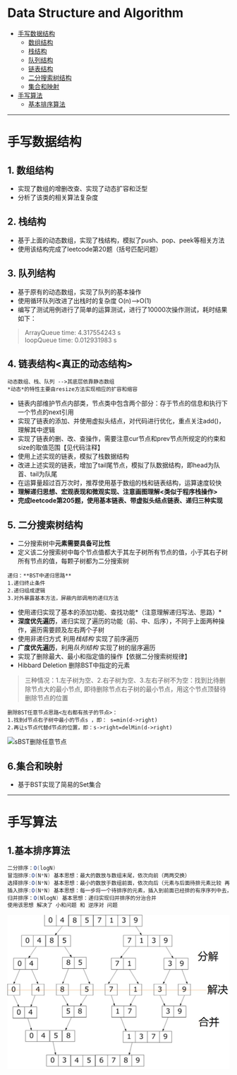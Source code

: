# Data Structure and Algorithm

+ [手写数据结构](#1)
	+ [数组结构](#1.1)
	+ [栈结构](#1.2)
	+ [队列结构](#1.3)
	+ [链表结构](#1.4)
	+ [二分搜索树结构](#1.5)
	+ [集合和映射](#1.6)
+ [手写算法](#2)
	+ [基本排序算法](#2.1)

---
<a name="1"></a>
# 手写数据结构 #

<a name="1.1"/></a>
## 1. 数组结构 ##
+ 实现了数组的增删改查、实现了动态扩容和泛型
+ 分析了该类的相关算法复杂度  

<a name="1.2"/></a>
## 2. 栈结构 ##
+ 基于上面的动态数组，实现了栈结构，模拟了push、pop、peek等相关方法
+ 使用该结构完成了leetcode第20题（括号匹配问题）  

<a name="1.3"/></a>
## 3. 队列结构 ##
+ 基于原有的动态数组，实现了队列的基本操作
+ 使用循环队列改进了出栈时的复杂度  O(n)-->O(1)
+ 编写了测试用例进行了简单的运算测试，进行了10000次操作测试，耗时结果如下：
>ArrayQueue time: 4.317554243 s  
>loopQueue time: 0.012931983 s  

<a name="1.4"/></a>
## 4. 链表结构<真正的动态结构> ##
```
动态数组、栈、队列 -->其底层依靠静态数组
*动态*的特性主要由resize方法实现相应的扩容和缩容
```
+ 链表内部维护节点内部类，节点类中包含两个部分：存于节点的信息和执行下一个节点的next引用  
+ 实现了链表的添加、并使用虚拟头结点，对代码进行优化，重点关注add()，理解其中逻辑  
+ 实现了链表的删、改、查操作，需要注意cur节点和prev节点所规定的约束和size的取值范围【见代码注释】  
+ 使用上述实现的链表，模拟了栈数据结构  
+ 改进上述实现的链表，增加了tail尾节点，模拟了队数据结构，即head为队首、tail为队尾  
+ 在运算量超过百万次时，推荐使用基于数组的栈和链表结构，运算速度较快  
+ **理解递归思想、宏观表现和微观实现、注意画图理解<类似于程序栈操作>**  
+ **完成leetcode第205题，使用基本链表、带虚拟头结点链表、递归三种实现**  

<a name="1.5"/></a>
## 5. 二分搜索树结构   ##
+ 二分搜索树中**元素需要具备可比性**  
+ 定义该二分搜索树中每个节点值都大于其左子树所有节点的值，小于其右子树所有节点的值，每颗子树都为二分搜索树  
```
递归：**BST中递归思路**  
1.递归终止条件  
2.递归组成逻辑  
3.对外暴露基本方法，屏蔽内部调用的递归方法  
```
+ 使用递归实现了基本的添加功能、查找功能*（注意理解递归写法、思路）*
+ **深度优先遍历**，递归实现了遍历的功能（前、中、后序），不同于上面两种操作，遍历需要顾及左右两个子树  
+ 使用非递归方式 利用*栈结构* 实现了前序遍历  
+ **广度优先遍历**，利用*队列结构* 实现了树的层序遍历  
+ 实现了删除最大、最小和指定值的操作【依据二分搜索树规律】  
+ Hibbard Deletion 删除BST中指定的元素  
> 三种情况：1.左子树为空、2.右子树为空、3.左右子树不为空：找到比待删除节点大的最小节点, 即待删除节点右子树的最小节点，用这个节点顶替待删除节点的位置  
```
删除BST任意节点思路<左右都有孩子的节点>：
1.找到d节点右子树中最小的节点s ，即： s=min(d->right)
2.再让s节点代替d节点的位置，即：s->right=delMin(d->right)
```
![sBST删除任意节点](https://i.imgur.com/gzkhGmJ.jpg)

<a name="1.6"/></a>
## 6.集合和映射 ##
+ 基于BST实现了简易的Set集合

 
---

<a name="2"/></a>
# 手写算法 #

<a name="2.1"/></a>
## 1.基本排序算法   ##
``` java
二分排序：O(logN)
冒泡排序:O(N*N) 基本思想：最大的数放与数组末尾，依次向前（两两交换）  
选择排序:O(N*N) 基本思想：最小的数放于数组前面，依次向后（元素与后面待排元素比较 再交换，交换次数降低）  
插入排序:O(N*N) 基本思想：每一步将一个待排序的元素，插入到前面已经排的有序序列中去，直到插完所有元素为止  
归并排序：O(NlogN) 基本思想：递归实现归并排序的分治合并  
使用该思想 解决了 小和问题 和 逆序对 问题  
```
![分治](https://github.com/RecYan/Data-Structure-and-Algorithm/blob/master/img/duipaixufenzhi.jpg) 








